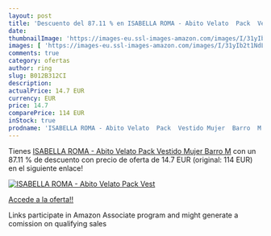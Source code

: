 ```yaml
---
layout: post
title: 'Descuento del 87.11 % en ISABELLA ROMA - Abito Velato  Pack  Vest'
date: 
thumbnailImage: 'https://images-eu.ssl-images-amazon.com/images/I/31yIb2t1NdL._SL200_.jpg'
images: [ 'https://images-eu.ssl-images-amazon.com/images/I/31yIb2t1NdL._SL200_.jpg' ]
comments: true
category: ofertas
author: ring
slug: B012B312CI
description:
actualPrice: 14.7 EUR
currency: EUR
price: 14.7
comparePrice: 114 EUR
inStock: true
prodname: 'ISABELLA ROMA - Abito Velato  Pack  Vestido Mujer  Barro  M'
---
```


Tienes [ISABELLA ROMA - Abito Velato  Pack  Vestido Mujer  Barro  M](https://www.amazon.es/dp/B012B312CI/?tag=tolees-21) con un 87.11 % de descuento con precio de oferta de 14.7 EUR (original: 114 EUR) en el siguiente enlace!

[![ISABELLA ROMA - Abito Velato  Pack  Vest](https://images-eu.ssl-images-amazon.com/images/I/31yIb2t1NdL._SL200_.jpg)](https://www.amazon.es/dp/B012B312CI/?tag=tolees-21)

[Accede a la oferta!!](https://www.amazon.es/dp/B012B312CI/?tag=tolees-21)

Links participate in Amazon Associate program and might generate a comission on qualifying sales


